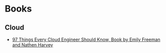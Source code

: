 # Books

## Cloud 

- [97 Things Every Cloud Engineer Should Know, Book by Emily Freeman and Nathen Harvey](Books/97-Things-Every-Cloud-Engineer-Should-Know.md)
